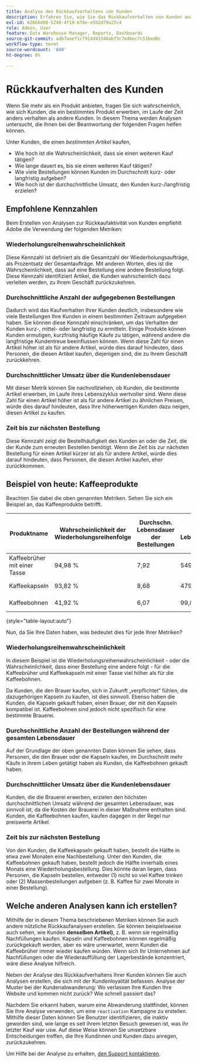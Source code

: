 ```yaml
---
title: Analyse des Rückkaufverhaltens von Kunden
description: Erfahren Sie, wie Sie das Rückkaufverhalten von Kunden analysieren können.
exl-id: 62666d08-5240-4f19-bf8e-e5b2d79a25c4
role: Admin, User
feature: Data Warehouse Manager, Reports, Dashboards
source-git-commit: adb7aaef1cf914d43348abf5c7e4bec7c51bed0c
workflow-type: tm+mt
source-wordcount: '849'
ht-degree: 0%

---
```


# Rückkaufverhalten des Kunden

Wenn Sie mehr als ein Produkt anbieten, fragen Sie sich wahrscheinlich, wie sich Kunden, die ein bestimmtes Produkt erwerben, im Laufe der Zeit anders verhalten als andere Kunden. In diesem Thema werden Analysen untersucht, die Ihnen bei der Beantwortung der folgenden Fragen helfen können.

Unter Kunden, die einen *bestimmten Artikel* kaufen,

* Wie hoch ist die Wahrscheinlichkeit, dass sie einen weiteren Kauf tätigen?
* Wie lange dauert es, bis sie einen weiteren Kauf tätigen?
* Wie viele Bestellungen können Kunden im Durchschnitt kurz- oder langfristig aufgeben?
* Wie hoch ist der durchschnittliche Umsatz, den Kunden kurz-/langfristig erzielen?

## Empfohlene Kennzahlen

Beim Erstellen von Analysen zur Rückkaufaktivität von Kunden empfiehlt Adobe die Verwendung der folgenden Metriken:

### Wiederholungsreihenwahrscheinlichkeit

Diese Kennzahl ist definiert als die Gesamtzahl der Wiederholungsaufträge, als Prozentsatz der Gesamtaufträge. Mit anderen Worten, dies ist die Wahrscheinlichkeit, dass auf eine Bestellung eine andere Bestellung folgt. Diese Kennzahl identifiziert Artikel, die Kunden wahrscheinlich dazu verleiten werden, zu Ihrem Geschäft zurückzukehren.

### Durchschnittliche Anzahl der aufgegebenen Bestellungen

Dadurch wird das Kaufverhalten Ihrer Kunden deutlich, insbesondere wie viele Bestellungen Ihre Kunden in einem bestimmten Zeitraum aufgegeben haben. Sie können diese Kennzahl einschränken, um das Verhalten der Kunden kurz-, mittel- oder langfristig zu ermitteln. Einige Produkte können Kunden ermutigen, kurzfristig häufige Käufe zu tätigen, während andere die langfristige Kundentreue beeinflussen können. Wenn diese Zahl für einen Artikel höher ist als für andere Artikel, würde dies darauf hindeuten, dass Personen, die diesen Artikel kaufen, diejenigen sind, die zu Ihrem Geschäft zurückkehren.

### Durchschnittlicher Umsatz über die Kundenlebensdauer

Mit dieser Metrik können Sie nachvollziehen, ob Kunden, die bestimmte Artikel erwerben, im Laufe ihres Lebenszyklus wertvoller sind. Wenn diese Zahl für einen Artikel höher ist als für andere Artikel zu ähnlichen Preisen, würde dies darauf hindeuten, dass Ihre höherwertigen Kunden dazu neigen, diesen Artikel zu kaufen.

### Zeit bis zur nächsten Bestellung

Diese Kennzahl zeigt die Bestellhäufigkeit des Kunden an oder die Zeit, die der Kunde zum erneuten Bestellen benötigt. Wenn die Zeit bis zur nächsten Bestellung für einen Artikel kürzer ist als für andere Artikel, würde dies darauf hindeuten, dass Personen, die diesen Artikel kaufen, eher zurückkommen.

## Beispiel von heute: Kaffeeprodukte

Beachten Sie dabei die oben genannten Metriken. Sehen Sie sich ein Beispiel an, das Kaffeeprodukte betrifft.

| **Produktname** | **Wahrscheinlichkeit der Wiederholungsreihenfolge** | **Durchschn. Lebensdauer der Bestellungen** | **Durchschn. Lebensdauerumsatz** | **Mediane Zeit bis zur nächsten Bestellung** |
|-----|-----|-----|-----|-----|
| Kaffeebrüher mit einer Tasse | 94,98 % | 7,92 | 549,82 $ | 57,01 Tage |
| Kaffeekapseln | 93,82 % | 8,68 | 479,98 $ | 63,48 Tage |
| Kaffeebohnen | 41,92 % | 6,07 | 99,82 $ | 27,31 Tage |

{style="table-layout:auto"}

Nun, da Sie Ihre Daten haben, was bedeutet dies für jede Ihrer Metriken?

### Wiederholungsreihenwahrscheinlichkeit

In diesem Beispiel ist die Wiederholungsreihenwahrscheinlichkeit - oder die Wahrscheinlichkeit, dass einer Bestellung eine andere folgt - für die Kaffeebrüher und Kaffeekapseln mit einer Tasse viel höher als für die Kaffeebohnen.

Da Kunden, die den Brauer kaufen, sich in Zukunft „verpflichtet“ fühlen, die dazugehörigen Kapseln zu kaufen, ist dies sinnvoll. Ebenso haben die Kunden, die Kapseln gekauft haben, einen Brauer, der mit den Kapseln kompatibel ist. Kaffeebohnen sind jedoch nicht spezifisch für eine bestimmte Brauerei.

### Durchschnittliche Anzahl der Bestellungen während der gesamten Lebensdauer

Auf der Grundlage der oben genannten Daten können Sie sehen, dass Personen, die den Brauer oder die Kapseln kaufen, im Durchschnitt mehr Käufe in ihrem Leben getätigt haben als Kunden, die Kaffeebohnen gekauft haben.

### Durchschnittlicher Umsatz über die Kundenlebensdauer

Kunden, die die Brauerei erwerben, erzielen den höchsten durchschnittlichen Umsatz während der gesamten Lebensdauer, was sinnvoll ist, da die Kosten der Brauerei in dieser Maßnahme enthalten sind. Kunden, die Kaffeebohnen kaufen, kaufen dagegen in der Regel nur preiswerte Artikel.

### Zeit bis zur nächsten Bestellung

Von den Kunden, die Kaffeekapseln gekauft haben, bestellt die Hälfte in etwa zwei Monaten eine Nachbestellung. Unter den Kunden, die Kaffeebohnen gekauft haben, bestellt jedoch die Hälfte innerhalb eines Monats eine Wiederholungsbestellung. Dies könnte daran liegen, dass Personen, die Kapseln bestellen, entweder (1) nicht so viel Kaffee trinken oder (2) Massenbestellungen aufgeben (z. B. Kaffee für zwei Monate in einer Bestellung).

## Welche anderen Analysen kann ich erstellen?

Mithilfe der in diesem Thema beschriebenen Metriken können Sie auch andere nützliche Rückkaufanalysen erstellen. Sie können beispielsweise auch sehen, wie Kunden **denselben Artikel)**, z. B. wenn sie regelmäßig Nachfüllungen kaufen. Kapseln und Kaffeebohnen können regelmäßig zurückgekauft werden, aber es wäre unerwartet, wenn Kunden die Kaffeebrüher immer wieder kaufen würden. Wenn sich Ihr Unternehmen auf Nachfüllungen oder die Wiederauffüllung der Lagerbestände konzentriert, wäre diese Analyse hilfreich.

Neben der Analyse des Rückkaufverhaltens Ihrer Kunden können Sie auch Analysen erstellen, die sich mit der Kundenloyalität befassen. Analyse der Muster bei der Kundenabwanderung: Wo verlassen Ihre Kunden Ihre Website und kommen nicht zurück? Wie schnell passiert das?

Nachdem Sie erkannt haben, warum eine Abwanderung stattfindet, können Sie Ihre Analyse verwenden, um eine `reactivation` Kampagne zu erstellen. Mithilfe dieser Daten können Sie Benutzer identifizieren, die inaktiv geworden sind, wie lange es seit ihrem letzten Besuch gewesen ist, was ihr letzter Kauf war usw. Auf diese Weise können Sie umsetzbare Entscheidungen treffen, die Ihre Kundinnen und Kunden dazu anregen, zurückzukehren.

Um Hilfe bei der Analyse zu erhalten, [den Support kontaktieren](https://experienceleague.adobe.com/docs/commerce-knowledge-base/kb/troubleshooting/miscellaneous/mbi-service-policies.html?lang=de).
